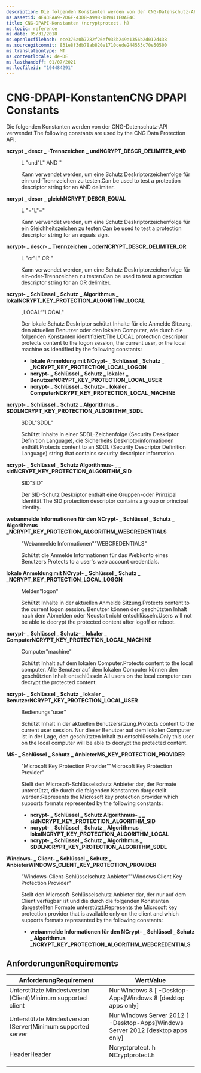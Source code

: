 ```yaml
---
description: Die folgenden Konstanten werden von der CNG-Datenschutz-API verwendet.
ms.assetid: 4E43FAA9-7D6F-43DB-A998-189411E0AB4C
title: CNG-DPAPI-Konstanten (ncryptprotect. h)
ms.topic: reference
ms.date: 05/31/2018
ms.openlocfilehash: ece376a0b7282f26ef933b249a1356b2d012d438
ms.sourcegitcommit: 831e8f3db78ab820e1710cede244553c70e50500
ms.translationtype: MT
ms.contentlocale: de-DE
ms.lasthandoff: 01/07/2021
ms.locfileid: "104484291"
---
```

# <a name="cng-dpapi-constants"></a><span data-ttu-id="b47f2-103">CNG-DPAPI-Konstanten</span><span class="sxs-lookup"><span data-stu-id="b47f2-103">CNG DPAPI Constants</span></span>

<span data-ttu-id="b47f2-104">Die folgenden Konstanten werden von der CNG-Datenschutz-API verwendet.</span><span class="sxs-lookup"><span data-stu-id="b47f2-104">The following constants are used by the CNG Data Protection API.</span></span>

<dl> <dt>

<span data-ttu-id="b47f2-105"><span id="NCRYPT_DESCR_DELIMITER_AND"></span><span id="ncrypt_descr_delimiter_and"></span>**ncrypt \_ descr \_ -Trennzeichen \_ und**</span><span class="sxs-lookup"><span data-stu-id="b47f2-105"><span id="NCRYPT_DESCR_DELIMITER_AND"></span><span id="ncrypt_descr_delimiter_and"></span>**NCRYPT\_DESCR\_DELIMITER\_AND**</span></span>
</dt> <dd> <dl> <dt>

<span data-ttu-id="b47f2-106">L "und"</span><span class="sxs-lookup"><span data-stu-id="b47f2-106">L" AND "</span></span>
</dt> <dt>



<span data-ttu-id="b47f2-107">Kann verwendet werden, um eine Schutz Deskriptorzeichenfolge für ein-und-Trennzeichen zu testen.</span><span class="sxs-lookup"><span data-stu-id="b47f2-107">Can be used to test a protection descriptor string for an AND delimiter.</span></span>


</dt> </dl> </dd> <dt>

<span data-ttu-id="b47f2-108"><span id="NCRYPT_DESCR_EQUAL"></span><span id="ncrypt_descr_equal"></span>**ncrypt \_ descr \_ gleich**</span><span class="sxs-lookup"><span data-stu-id="b47f2-108"><span id="NCRYPT_DESCR_EQUAL"></span><span id="ncrypt_descr_equal"></span>**NCRYPT\_DESCR\_EQUAL**</span></span>
</dt> <dd> <dl> <dt>

<span data-ttu-id="b47f2-109">L "="</span><span class="sxs-lookup"><span data-stu-id="b47f2-109">L"="</span></span>
</dt> <dt>



<span data-ttu-id="b47f2-110">Kann verwendet werden, um eine Schutz Deskriptorzeichenfolge für ein Gleichheitszeichen zu testen.</span><span class="sxs-lookup"><span data-stu-id="b47f2-110">Can be used to test a protection descriptor string for an equals sign.</span></span>


</dt> </dl> </dd> <dt>

<span data-ttu-id="b47f2-111"><span id="NCRYPT_DESCR_DELIMITER_OR"></span><span id="ncrypt_descr_delimiter_or"></span>**ncrypt- \_ descr- \_ Trennzeichen \_ oder**</span><span class="sxs-lookup"><span data-stu-id="b47f2-111"><span id="NCRYPT_DESCR_DELIMITER_OR"></span><span id="ncrypt_descr_delimiter_or"></span>**NCRYPT\_DESCR\_DELIMITER\_OR**</span></span>
</dt> <dd> <dl> <dt>

<span data-ttu-id="b47f2-112">L "or"</span><span class="sxs-lookup"><span data-stu-id="b47f2-112">L" OR "</span></span>
</dt> <dt>



<span data-ttu-id="b47f2-113">Kann verwendet werden, um eine Schutz Deskriptorzeichenfolge für ein-oder-Trennzeichen zu testen.</span><span class="sxs-lookup"><span data-stu-id="b47f2-113">Can be used to test a protection descriptor string for an OR delimiter.</span></span>


</dt> </dl> </dd> <dt>

<span data-ttu-id="b47f2-114"><span id="NCRYPT_KEY_PROTECTION_ALGORITHM_LOCAL"></span><span id="ncrypt_key_protection_algorithm_local"></span>**ncrypt- \_ Schlüssel \_ Schutz \_ Algorithmus \_ lokal**</span><span class="sxs-lookup"><span data-stu-id="b47f2-114"><span id="NCRYPT_KEY_PROTECTION_ALGORITHM_LOCAL"></span><span id="ncrypt_key_protection_algorithm_local"></span>**NCRYPT\_KEY\_PROTECTION\_ALGORITHM\_LOCAL**</span></span>
</dt> <dd> <dl> <dt>

<span data-ttu-id="b47f2-115">„LOCAL“</span><span class="sxs-lookup"><span data-stu-id="b47f2-115">"LOCAL"</span></span>
</dt> <dt>



<span data-ttu-id="b47f2-116">Der lokale Schutz Deskriptor schützt Inhalte für die Anmelde Sitzung, den aktuellen Benutzer oder den lokalen Computer, wie durch die folgenden Konstanten identifiziert:</span><span class="sxs-lookup"><span data-stu-id="b47f2-116">The LOCAL protection descriptor protects content to the logon session, the current user, or the local machine as identified by the following constants:</span></span>

-   <span data-ttu-id="b47f2-117">**lokale Anmeldung mit NCrypt- \_ Schlüssel \_ Schutz \_ \_**</span><span class="sxs-lookup"><span data-stu-id="b47f2-117">**NCRYPT\_KEY\_PROTECTION\_LOCAL\_LOGON**</span></span>
-   <span data-ttu-id="b47f2-118">**ncrypt- \_ Schlüssel \_ Schutz \_ lokaler \_ Benutzer**</span><span class="sxs-lookup"><span data-stu-id="b47f2-118">**NCRYPT\_KEY\_PROTECTION\_LOCAL\_USER**</span></span>
-   <span data-ttu-id="b47f2-119">**ncrypt- \_ Schlüssel \_ Schutz- \_ lokaler \_ Computer**</span><span class="sxs-lookup"><span data-stu-id="b47f2-119">**NCRYPT\_KEY\_PROTECTION\_LOCAL\_MACHINE**</span></span>


</dt> </dl> </dd> <dt>

<span data-ttu-id="b47f2-120"><span id="NCRYPT_KEY_PROTECTION_ALGORITHM_SDDL"></span><span id="ncrypt_key_protection_algorithm_sddl"></span>**ncrypt- \_ Schlüssel \_ Schutz \_ Algorithmus \_ SDDL**</span><span class="sxs-lookup"><span data-stu-id="b47f2-120"><span id="NCRYPT_KEY_PROTECTION_ALGORITHM_SDDL"></span><span id="ncrypt_key_protection_algorithm_sddl"></span>**NCRYPT\_KEY\_PROTECTION\_ALGORITHM\_SDDL**</span></span>
</dt> <dd> <dl> <dt>

<span data-ttu-id="b47f2-121">SDDL</span><span class="sxs-lookup"><span data-stu-id="b47f2-121">"SDDL"</span></span>
</dt> <dt>



<span data-ttu-id="b47f2-122">Schützt Inhalte in einer SDDL-Zeichenfolge (Security Deskriptor Definition Language), die Sicherheits Deskriptorinformationen enthält.</span><span class="sxs-lookup"><span data-stu-id="b47f2-122">Protects content to an SDDL (Security Descriptor Definition Language) string that contains security descriptor information.</span></span>


</dt> </dl> </dd> <dt>

<span data-ttu-id="b47f2-123"><span id="NCRYPT_KEY_PROTECTION_ALGORITHM_SID"></span><span id="ncrypt_key_protection_algorithm_sid"></span>**ncrypt- \_ Schlüssel \_ Schutz Algorithmus- \_ \_ sid**</span><span class="sxs-lookup"><span data-stu-id="b47f2-123"><span id="NCRYPT_KEY_PROTECTION_ALGORITHM_SID"></span><span id="ncrypt_key_protection_algorithm_sid"></span>**NCRYPT\_KEY\_PROTECTION\_ALGORITHM\_SID**</span></span>
</dt> <dd> <dl> <dt>

<span data-ttu-id="b47f2-124">SID</span><span class="sxs-lookup"><span data-stu-id="b47f2-124">"SID"</span></span>
</dt> <dt>



<span data-ttu-id="b47f2-125">Der SID-Schutz Deskriptor enthält eine Gruppen-oder Prinzipal Identität.</span><span class="sxs-lookup"><span data-stu-id="b47f2-125">The SID protection descriptor contains a group or principal identity.</span></span>


</dt> </dl> </dd> <dt>

<span data-ttu-id="b47f2-126"><span id="NCRYPT_KEY_PROTECTION_ALGORITHM_WEBCREDENTIALS"></span><span id="ncrypt_key_protection_algorithm_webcredentials"></span>**webanmelde Informationen für den NCrypt- \_ Schlüssel \_ Schutz \_ Algorithmus \_**</span><span class="sxs-lookup"><span data-stu-id="b47f2-126"><span id="NCRYPT_KEY_PROTECTION_ALGORITHM_WEBCREDENTIALS"></span><span id="ncrypt_key_protection_algorithm_webcredentials"></span>**NCRYPT\_KEY\_PROTECTION\_ALGORITHM\_WEBCREDENTIALS**</span></span>
</dt> <dd> <dl> <dt>

<span data-ttu-id="b47f2-127">"Webanmelde Informationen"</span><span class="sxs-lookup"><span data-stu-id="b47f2-127">"WEBCREDENTIALS"</span></span>
</dt> <dt>



<span data-ttu-id="b47f2-128">Schützt die Anmelde Informationen für das Webkonto eines Benutzers.</span><span class="sxs-lookup"><span data-stu-id="b47f2-128">Protects to a user's web account credentials.</span></span>


</dt> </dl> </dd> <dt>

<span data-ttu-id="b47f2-129"><span id="NCRYPT_KEY_PROTECTION_LOCAL_LOGON"></span><span id="ncrypt_key_protection_local_logon"></span>**lokale Anmeldung mit NCrypt- \_ Schlüssel \_ Schutz \_ \_**</span><span class="sxs-lookup"><span data-stu-id="b47f2-129"><span id="NCRYPT_KEY_PROTECTION_LOCAL_LOGON"></span><span id="ncrypt_key_protection_local_logon"></span>**NCRYPT\_KEY\_PROTECTION\_LOCAL\_LOGON**</span></span>
</dt> <dd> <dl> <dt>

<span data-ttu-id="b47f2-130">Melden</span><span class="sxs-lookup"><span data-stu-id="b47f2-130">"logon"</span></span>
</dt> <dt>



<span data-ttu-id="b47f2-131">Schützt Inhalte in der aktuellen Anmelde Sitzung.</span><span class="sxs-lookup"><span data-stu-id="b47f2-131">Protects content to the current logon session.</span></span> <span data-ttu-id="b47f2-132">Benutzer können den geschützten Inhalt nach dem Abmelden oder Neustart nicht entschlüsseln.</span><span class="sxs-lookup"><span data-stu-id="b47f2-132">Users will not be able to decrypt the protected content after logoff or reboot.</span></span>


</dt> </dl> </dd> <dt>

<span data-ttu-id="b47f2-133"><span id="NCRYPT_KEY_PROTECTION_LOCAL_MACHINE"></span><span id="ncrypt_key_protection_local_machine"></span>**ncrypt- \_ Schlüssel \_ Schutz- \_ lokaler \_ Computer**</span><span class="sxs-lookup"><span data-stu-id="b47f2-133"><span id="NCRYPT_KEY_PROTECTION_LOCAL_MACHINE"></span><span id="ncrypt_key_protection_local_machine"></span>**NCRYPT\_KEY\_PROTECTION\_LOCAL\_MACHINE**</span></span>
</dt> <dd> <dl> <dt>

<span data-ttu-id="b47f2-134">Computer</span><span class="sxs-lookup"><span data-stu-id="b47f2-134">"machine"</span></span>
</dt> <dt>



<span data-ttu-id="b47f2-135">Schützt Inhalt auf dem lokalen Computer.</span><span class="sxs-lookup"><span data-stu-id="b47f2-135">Protects content to the local computer.</span></span> <span data-ttu-id="b47f2-136">Alle Benutzer auf dem lokalen Computer können den geschützten Inhalt entschlüsseln.</span><span class="sxs-lookup"><span data-stu-id="b47f2-136">All users on the local computer can decrypt the protected content.</span></span>


</dt> </dl> </dd> <dt>

<span data-ttu-id="b47f2-137"><span id="NCRYPT_KEY_PROTECTION_LOCAL_USER"></span><span id="ncrypt_key_protection_local_user"></span>**ncrypt- \_ Schlüssel \_ Schutz \_ lokaler \_ Benutzer**</span><span class="sxs-lookup"><span data-stu-id="b47f2-137"><span id="NCRYPT_KEY_PROTECTION_LOCAL_USER"></span><span id="ncrypt_key_protection_local_user"></span>**NCRYPT\_KEY\_PROTECTION\_LOCAL\_USER**</span></span>
</dt> <dd> <dl> <dt>

<span data-ttu-id="b47f2-138">Bedienungs</span><span class="sxs-lookup"><span data-stu-id="b47f2-138">"user"</span></span>
</dt> <dt>



<span data-ttu-id="b47f2-139">Schützt Inhalt in der aktuellen Benutzersitzung.</span><span class="sxs-lookup"><span data-stu-id="b47f2-139">Protects content to the current user session.</span></span> <span data-ttu-id="b47f2-140">Nur dieser Benutzer auf dem lokalen Computer ist in der Lage, den geschützten Inhalt zu entschlüsseln.</span><span class="sxs-lookup"><span data-stu-id="b47f2-140">Only this user on the local computer will be able to decrypt the protected content.</span></span>


</dt> </dl> </dd> <dt>

<span data-ttu-id="b47f2-141"><span id="MS_KEY_PROTECTION_PROVIDER"></span><span id="ms_key_protection_provider"></span>**MS- \_ Schlüssel \_ Schutz \_ Anbieter**</span><span class="sxs-lookup"><span data-stu-id="b47f2-141"><span id="MS_KEY_PROTECTION_PROVIDER"></span><span id="ms_key_protection_provider"></span>**MS\_KEY\_PROTECTION\_PROVIDER**</span></span>
</dt> <dd> <dl> <dt>

<span data-ttu-id="b47f2-142">"Microsoft Key Protection Provider"</span><span class="sxs-lookup"><span data-stu-id="b47f2-142">"Microsoft Key Protection Provider"</span></span>
</dt> <dt>



<span data-ttu-id="b47f2-143">Stellt den Microsoft-Schlüsselschutz Anbieter dar, der Formate unterstützt, die durch die folgenden Konstanten dargestellt werden:</span><span class="sxs-lookup"><span data-stu-id="b47f2-143">Represents the Microsoft key protection provider which supports formats represented by the following constants:</span></span>

-   <span data-ttu-id="b47f2-144">**ncrypt- \_ Schlüssel \_ Schutz Algorithmus- \_ \_ sid**</span><span class="sxs-lookup"><span data-stu-id="b47f2-144">**NCRYPT\_KEY\_PROTECTION\_ALGORITHM\_SID**</span></span>
-   <span data-ttu-id="b47f2-145">**ncrypt- \_ Schlüssel \_ Schutz \_ Algorithmus \_ lokal**</span><span class="sxs-lookup"><span data-stu-id="b47f2-145">**NCRYPT\_KEY\_PROTECTION\_ALGORITHM\_LOCAL**</span></span>
-   <span data-ttu-id="b47f2-146">**ncrypt- \_ Schlüssel \_ Schutz \_ Algorithmus \_ SDDL**</span><span class="sxs-lookup"><span data-stu-id="b47f2-146">**NCRYPT\_KEY\_PROTECTION\_ALGORITHM\_SDDL**</span></span>


</dt> </dl> </dd> <dt>

<span data-ttu-id="b47f2-147"><span id="WINDOWS_CLIENT_KEY_PROTECTION_PROVIDER"></span><span id="windows_client_key_protection_provider"></span>**Windows- \_ Client- \_ Schlüssel \_ Schutz \_ Anbieter**</span><span class="sxs-lookup"><span data-stu-id="b47f2-147"><span id="WINDOWS_CLIENT_KEY_PROTECTION_PROVIDER"></span><span id="windows_client_key_protection_provider"></span>**WINDOWS\_CLIENT\_KEY\_PROTECTION\_PROVIDER**</span></span>
</dt> <dd> <dl> <dt>

<span data-ttu-id="b47f2-148">"Windows-Client-Schlüsselschutz Anbieter"</span><span class="sxs-lookup"><span data-stu-id="b47f2-148">"Windows Client Key Protection Provider"</span></span>
</dt> <dt>



<span data-ttu-id="b47f2-149">Stellt den Microsoft-Schlüsselschutz Anbieter dar, der nur auf dem Client verfügbar ist und die durch die folgenden Konstanten dargestellten Formate unterstützt:</span><span class="sxs-lookup"><span data-stu-id="b47f2-149">Represents the Microsoft key protection provider that is available only on the client and which supports formats represented by the following constants:</span></span>

-   <span data-ttu-id="b47f2-150">**webanmelde Informationen für den NCrypt- \_ Schlüssel \_ Schutz \_ Algorithmus \_**</span><span class="sxs-lookup"><span data-stu-id="b47f2-150">**NCRYPT\_KEY\_PROTECTION\_ALGORITHM\_WEBCREDENTIALS**</span></span>


</dt> </dl> </dd> </dl>

## <a name="requirements"></a><span data-ttu-id="b47f2-151">Anforderungen</span><span class="sxs-lookup"><span data-stu-id="b47f2-151">Requirements</span></span>



| <span data-ttu-id="b47f2-152">Anforderung</span><span class="sxs-lookup"><span data-stu-id="b47f2-152">Requirement</span></span> | <span data-ttu-id="b47f2-153">Wert</span><span class="sxs-lookup"><span data-stu-id="b47f2-153">Value</span></span> |
|-------------------------------------|--------------------------------------------------------------------------------------------|
| <span data-ttu-id="b47f2-154">Unterstützte Mindestversion (Client)</span><span class="sxs-lookup"><span data-stu-id="b47f2-154">Minimum supported client</span></span><br/> | <span data-ttu-id="b47f2-155">Nur Windows 8 \[ -Desktop-Apps\]</span><span class="sxs-lookup"><span data-stu-id="b47f2-155">Windows 8 \[desktop apps only\]</span></span><br/>                                                 |
| <span data-ttu-id="b47f2-156">Unterstützte Mindestversion (Server)</span><span class="sxs-lookup"><span data-stu-id="b47f2-156">Minimum supported server</span></span><br/> | <span data-ttu-id="b47f2-157">Nur Windows Server 2012 \[ -Desktop-Apps\]</span><span class="sxs-lookup"><span data-stu-id="b47f2-157">Windows Server 2012 \[desktop apps only\]</span></span><br/>                                       |
| <span data-ttu-id="b47f2-158">Header</span><span class="sxs-lookup"><span data-stu-id="b47f2-158">Header</span></span><br/>                   | <dl> <span data-ttu-id="b47f2-159"><dt>Ncryptprotect. h</dt></span><span class="sxs-lookup"><span data-stu-id="b47f2-159"><dt>NCryptprotect.h</dt></span></span> </dl> |



 

 




